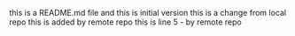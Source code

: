 this is a README.md file and  this is initial version
this is a change from local  repo
this is added by remote  repo
this is   line 5  - by remote repo
